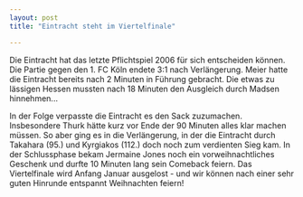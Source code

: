 ```yaml
---
layout: post
title: "Eintracht steht im Viertelfinale"

---
```


Die Eintracht hat das letzte Pflichtspiel 2006 für sich entscheiden können. Die Partie gegen den 1. FC Köln endete 3:1 nach Verlängerung. Meier hatte die Eintracht bereits nach 2 Minuten in Führung gebracht. Die etwas zu lässigen Hessen mussten nach 18 Minuten den Ausgleich durch Madsen hinnehmen...

In der Folge verpasste die Eintracht es den Sack zuzumachen. Insbesondere Thurk hätte kurz vor Ende der 90 Minuten alles klar machen müssen. So aber ging es in die Verlängerung, in der die Eintracht durch Takahara (95.) und Kyrgiakos (112.) doch noch zum verdienten Sieg kam. In der Schlussphase bekam Jermaine Jones noch ein vorweihnachtliches Geschenk und durfte 10 Minuten lang sein Comeback feiern. Das Viertelfinale wird Anfang Januar ausgelost - und wir können nach einer sehr guten Hinrunde entspannt Weihnachten feiern!
